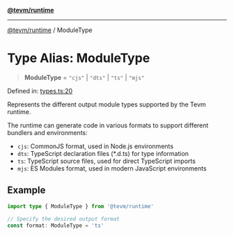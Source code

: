 [**@tevm/runtime**](../README.md)

***

[@tevm/runtime](../globals.md) / ModuleType

# Type Alias: ModuleType

> **ModuleType** = `"cjs"` \| `"dts"` \| `"ts"` \| `"mjs"`

Defined in: [types.ts:20](https://github.com/evmts/tevm-monorepo/blob/main/bundler-packages/runtime/src/types.ts#L20)

Represents the different output module types supported by the Tevm runtime.

The runtime can generate code in various formats to support different bundlers
and environments:

- `cjs`: CommonJS format, used in Node.js environments
- `dts`: TypeScript declaration files (*.d.ts) for type information
- `ts`: TypeScript source files, used for direct TypeScript imports
- `mjs`: ES Modules format, used in modern JavaScript environments

## Example

```typescript
import type { ModuleType } from '@tevm/runtime'

// Specify the desired output format
const format: ModuleType = 'ts'
```
